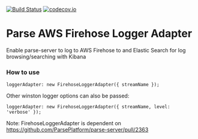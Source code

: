 [![Build Status](https://travis-ci.org/acinader/parse-aws-firehose-logger-adapter.svg?branch=master)](https://travis-ci.org/acinader/parse-aws-firehose-logger-adapter)
[![codecov.io](https://codecov.io/github/acinader/parse-aws-firehose-logger-adapter/coverage.svg?branch=master)](https://codecov.io/github/acinader/parse-aws-firehose-logger-adapter/coverage.svg?branch=master)
# Parse AWS Firehose Logger Adapter
Enable parse-server to log to AWS Firehose to and Elastic Search for log browsing/searching with Kibana

### How to use ###

```
loggerAdapter: new FirehoseLoggerAdapter({ streamName });
```
Other winston logger options can also be passed:
```
loggerAdapter: new FirehoseLoggerAdapter({ streamName, level: 'verbose' });
```

Note: FirehoseLoggerAdapter is dependent on https://github.com/ParsePlatform/parse-server/pull/2363
